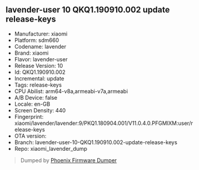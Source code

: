 ## lavender-user 10 QKQ1.190910.002 update release-keys
- Manufacturer: xiaomi
- Platform: sdm660
- Codename: lavender
- Brand: xiaomi
- Flavor: lavender-user
- Release Version: 10
- Id: QKQ1.190910.002
- Incremental: update
- Tags: release-keys
- CPU Abilist: arm64-v8a,armeabi-v7a,armeabi
- A/B Device: false
- Locale: en-GB
- Screen Density: 440
- Fingerprint: xiaomi/lavender/lavender:9/PKQ1.180904.001/V11.0.4.0.PFGMIXM:user/release-keys
- OTA version: 
- Branch: lavender-user-10-QKQ1.190910.002-update-release-keys
- Repo: xiaomi_lavender_dump


>Dumped by [Phoenix Firmware Dumper](https://github.com/DroidDumps/phoenix_firmware_dumper)
